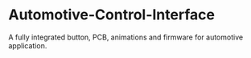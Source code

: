 # Automotive-Control-Interface
A fully integrated button, PCB, animations and firmware for automotive application.
